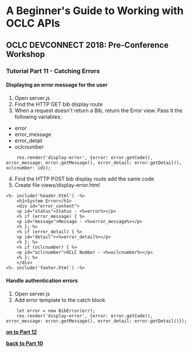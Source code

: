 # A Beginner's Guide to Working with OCLC APIs
## OCLC DEVCONNECT 2018: Pre-Conference Workshop
### Tutorial Part 11 - Catching Errors

#### Displaying an error message for the user
1. Open server.js
2. Find the HTTP GET bib display route
3. When a request doesn't return a Bib, return the Error view. Pass it the following variables:
- error
- error_message
- error_detail
- oclcnumber
```
    res.render('display-error', {error: error.getCode(), error_message: error.getMessage(), error_detail: error.getDetail(), oclcnumber: id});
```

4. Find the HTTP POST bib display route add the same code
5. Create file views/display-error.html
```
<%- include('header.html') -%>
    <h1>System Error</h1>
    <div id="error_content">
    <p id="status">Status - <%=error%></p>
    <% if (error_message) { %>
    <p id="message">Message - <%=error_message%></p>
    <% }; %>
    <% if (error_detail) { %>
    <p id="detail"><%=error_detail%></p>
    <% }; %>
    <% if (oclcnumber) { %>
    <p id="oclcnumber">OCLC Number - <%=oclcnumber%></p>
    <% }; %>
    </div>
<%- include('footer.html') -%>

```

#### Handle authentication errors
1. Open server.js
2. Add error template to the catch block

```
    let error = new BibError(err);
    res.render('display-error', {error: error.getCode(), error_message: error.getMessage(), error_detail: error.getDetail()});
```

**[on to Part 12](tutorial-12.md)**

**[back to Part 10](tutorial-10.md)**